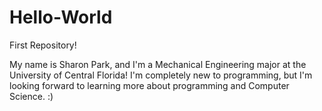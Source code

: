 # Hello-World
First Repository!

My name is Sharon Park, and I'm a Mechanical Engineering major at the University of Central Florida! I'm completely new to programming, but I'm looking forward to learning more about programming and Computer Science. :)
